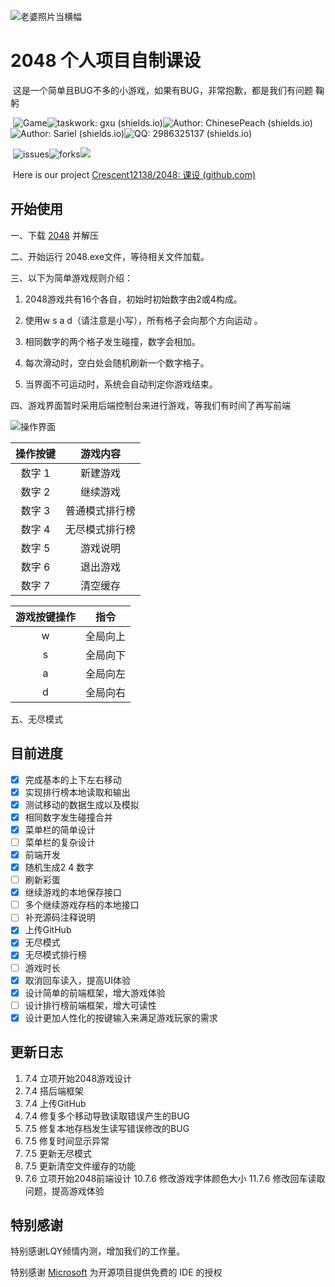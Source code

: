 ![老婆照片当横幅](https://ftp.bmp.ovh/imgs/2021/07/ec3c9979883e3d3c.jpg)            

 


#  2048 个人项目自制课设



​    这是一个简单且BUG不多的小游戏，如果有BUG，非常抱歉，都是我们有问题  鞠躬

​    ![Game](https://img.shields.io/badge/game-c%2B%2B-green)![taskwork: gxu (shields.io)](https://img.shields.io/badge/taskwork-gxu-red)![Author: ChinesePeach (shields.io)](https://img.shields.io/badge/Author-ChinesePeach-blue)![Author: Sariel (shields.io)](https://img.shields.io/badge/Author-Sariel-black)![QQ: 2986325137 (shields.io)](https://img.shields.io/badge/QQ-2986325137-orange)

​    ![issues](https://img.shields.io/github/issues/Crescent12138/2048)![forks](https://img.shields.io/github/forks/Crescent12138/2048)![](https://img.shields.io/github/stars/Crescent12138/2048)

​     Here is our project  [Crescent12138/2048: 课设 (github.com)](https://github.com/Crescent12138/2048)

</div>





## 开始使用

一、下载 [2048](https://github-releases.githubusercontent.com/382786508/d6f8fa80-ddc1-11eb-8765-3a221ffa93cc?X-Amz-Algorithm=AWS4-HMAC-SHA256&X-Amz-Credential=AKIAIWNJYAX4CSVEH53A%2F20210706%2Fus-east-1%2Fs3%2Faws4_request&X-Amz-Date=20210706T052133Z&X-Amz-Expires=300&X-Amz-Signature=a37369f30341a6b9febea71359baf48bd26fd3d31d78a6f8d4940d8a8c85d8c8&X-Amz-SignedHeaders=host&actor_id=79407037&key_id=0&repo_id=382786508&response-content-disposition=attachment%3B%20filename%3D2048.zip&response-content-type=application%2Foctet-stream) 并解压

二、开始运行 2048.exe文件，等待相关文件加载。

三、以下为简单游戏规则介绍：

1. 2048游戏共有16个各自，初始时初始数字由2或4构成。

2. 使用w s a d（请注意是小写），所有格子会向那个方向运动 。

3. 相同数字的两个格子发生碰撞，数字会相加。

4. 每次滑动时，空白处会随机刷新一个数字格子。

5. 当界面不可运动时，系统会自动判定你游戏结束。

   

四、游戏界面暂时采用后端控制台来进行游戏，等我们有时间了再写前端

![操作界面](public/操作界面.png)



| 操作按键 | 游戏内容 |
| :------: | :------: |
|  数字 1  | 新建游戏 |
|  数字 2  | 继续游戏 |
|  数字 3  | 普通模式排行榜|
|  数字 4  | 无尽模式排行榜|
|  数字 5  | 游戏说明 |
|  数字 6  | 退出游戏 |
|  数字 7  | 清空缓存 |

| 游戏按键操作 |   指令   |
| :----------: | :------: |
|      w       | 全局向上 |
|      s       | 全局向下 |
|      a       | 全局向左 |
|      d       | 全局向右 |

</div>

五、无尽模式

## 目前进度

- [x] 完成基本的上下左右移动
- [x] 实现排行榜本地读取和输出
- [x] 测试移动的数据生成以及模拟
- [x] 相同数字发生碰撞合并
- [x] 菜单栏的简单设计
- [ ] 菜单栏的复杂设计
- [x] 前端开发
- [x] 随机生成2 4 数字
- [ ] 刷新彩蛋
- [x] 继续游戏的本地保存接口
- [ ] 多个继续游戏存档的本地接口
- [ ] 补充源码注释说明
- [x] 上传GitHub
- [x] 无尽模式
- [x] 无尽模式排行榜 
- [ ] 游戏时长
- [x] 取消回车读入，提高UI体验
- [x] 设计简单的前端框架，增大游戏体验
- [ ] 设计排行榜前端框架，增大可读性
- [x] 设计更加人性化的按键输入来满足游戏玩家的需求

## 更新日志

1. 7.4 立项开始2048游戏设计
2. 7.4 搭后端框架
3. 7.4 上传GitHub
4. 7.4 修复多个移动导致读取错误产生的BUG
5. 7.5 修复本地存档发生读写错误修改的BUG
6. 7.5 修复时间显示异常
7. 7.5 更新无尽模式
8. 7.5 更新清空文件缓存的功能
9. 7.6 立项开始2048前端设计
10.7.6 修改游戏字体颜色大小
11.7.6 修改回车读取问题，提高游戏体验


## 特别感谢

特别感谢LQY倾情内测，增加我们的工作量。

特别感谢 [Microsoft](https://visualstudio.microsoft.com/zh-hans/) 为开源项目提供免费的 IDE 的授权  


